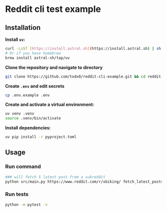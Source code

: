 # Reddit cli test example

## Installation

**Install `uv`:**
```bash
curl -LsSf [https://install.astral.sh](https://install.astral.sh) | sh
# Or if you have homebrew
brew install astral-sh/tap/uv
```

**Clone the repository and navigate to directory**
```bash
git clone https://github.com/todx0/reddit-cli-example.git && cd reddit-cli-example
```

**Create `.env` and edit secrets**
```bash
cp .env.example .env
```

**Create and activate a virtual environment:**
```bash
uv venv .venv
source .venv/bin/activate
```

**Install dependencies:**
```bash
uv pip install -r pyproject.toml
```

## Usage

### Run command
```bash
### will fetch 5 latest post from a subreddit
python src/main.py https://www.reddit.com/r/xbiking/ fetch_latest_posts 5
```

### Run tests
```bash
python -m pytest -v
```